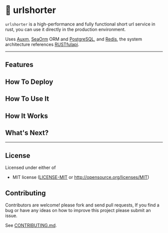 # 🦀 urlshorter
`urlshorter` is a high-performance and fully functional short url service in rust, you can use it directly in the production environment.

Uses [Auxm](https://github.com/tokio-rs/axum), [SeaOrm](https://github.com/SeaQL/sea-orm) ORM and [PostgreSQL](https://www.postgresql.org/), and [Redis](https://github.com/mitsuhiko/redis-rs), the system architecture references [RUSTfulapi](https://github.com/robatipoor/rustfulapi).

---

## Features

## How To Deploy

## How To Use It

## How It Works

## What's Next?

---

## License

Licensed under either of

* MIT license
  ([LICENSE-MIT](LICENSE) or http://opensource.org/licenses/MIT)


## Contributing

Contributors are welcome! please fork and send pull requests, If you find a bug
or have any ideas on how to improve this project please submit an issue.

See [CONTRIBUTING.md](CONTRIBUTING.md).